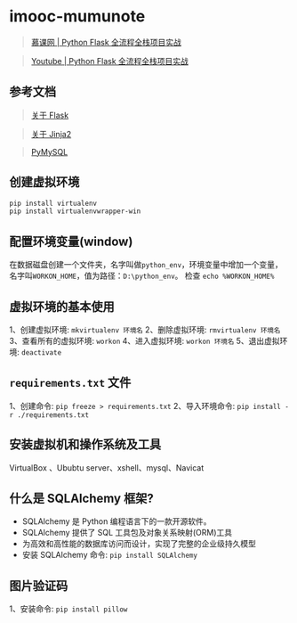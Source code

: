 # imooc-mumunote

> [慕课网 | Python Flask 全流程全栈项目实战](https://coding.imooc.com/class/713.html)

> [Youtube | Python Flask 全流程全栈项目实战](https://www.youtube.com/playlist?list=PLULgBZmS3YWS_QqAyw34MrmMOuZIjYubb)

## 参考文档

> [关于 Flask](https://flask.palletsprojects.com/en/stable/)

> [关于 Jinja2](https://docs.jinkan.org/docs/jinja2/)

> [PyMySQL](https://pypi.org/project/PyMySQL/)

## 创建虚拟环境

```bash
pip install virtualenv
pip install virtualenvwrapper-win
```

## 配置环境变量(window)

在数据磁盘创建一个文件夹，名字叫做`python_env`，环境变量中增加一个变量，名字叫`WORKON_HOME`，值为路径：`D:\python_env`。
检查 `echo %WORKON_HOME%`

## 虚拟环境的基本使用

1、创建虚拟环境: `mkvirtualenv 环境名`
2、删除虚拟环境: `rmvirtualenv 环境名`
3、查看所有的虚拟环境: `workon`
4、进入虚拟环境: `workon 环境名`
5、退出虚拟环境: `deactivate`

## `requirements.txt` 文件

1、创建命令: `pip freeze > requirements.txt`
2、导入环境命令: `pip install -r ./requirements.txt`

## 安装虚拟机和操作系统及工具

VirtualBox 、Ububtu server、xshell、mysql、Navicat

## 什么是 SQLAlchemy  框架?

- SQLAlchemy 是 Python 编程语言下的一款开源软件。
- SQLAlchemy 提供了 SQL 工具包及对象关系映射(ORM)工具
- 为高效和高性能的数据库访问而设计，实现了完整的企业级持久模型
- 安装 SQLAlchemy 命令: `pip install SQLAlchemy`


## 图片验证码

1、安装命令: `pip install pillow`
